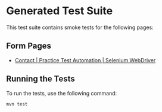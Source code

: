 # Generated Test Suite

This test suite contains smoke tests for the following pages:

## Form Pages

- [Contact | Practice Test Automation | Selenium WebDriver](https://practicetestautomation.com/contact/)

## Running the Tests

To run the tests, use the following command:

```bash
mvn test
```
